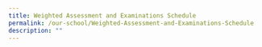 ```yaml
---
title: Weighted Assessment and Examinations Schedule
permalink: /our-school/Weighted-Assessment-and-Examinations-Schedule
description: ""
---
```

